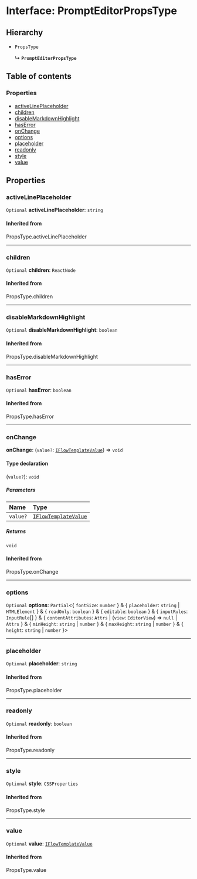 # Interface: PromptEditorPropsType

## Hierarchy

* `PropsType`

  ↳ **`PromptEditorPropsType`**

## Table of contents

### Properties

* [activeLinePlaceholder](/en/auto-docs/form-materials/interfaces/PromptEditorPropsType.md#activelineplaceholder)
* [children](/en/auto-docs/form-materials/interfaces/PromptEditorPropsType.md#children)
* [disableMarkdownHighlight](/en/auto-docs/form-materials/interfaces/PromptEditorPropsType.md#disablemarkdownhighlight)
* [hasError](/en/auto-docs/form-materials/interfaces/PromptEditorPropsType.md#haserror)
* [onChange](/en/auto-docs/form-materials/interfaces/PromptEditorPropsType.md#onchange)
* [options](/en/auto-docs/form-materials/interfaces/PromptEditorPropsType.md#options)
* [placeholder](/en/auto-docs/form-materials/interfaces/PromptEditorPropsType.md#placeholder)
* [readonly](/en/auto-docs/form-materials/interfaces/PromptEditorPropsType.md#readonly)
* [style](/en/auto-docs/form-materials/interfaces/PromptEditorPropsType.md#style)
* [value](/en/auto-docs/form-materials/interfaces/PromptEditorPropsType.md#value)

## Properties

### activeLinePlaceholder

`Optional` **activeLinePlaceholder**: `string`

#### Inherited from

PropsType.activeLinePlaceholder

***

### children

`Optional` **children**: `ReactNode`

#### Inherited from

PropsType.children

***

### disableMarkdownHighlight

`Optional` **disableMarkdownHighlight**: `boolean`

#### Inherited from

PropsType.disableMarkdownHighlight

***

### hasError

`Optional` **hasError**: `boolean`

#### Inherited from

PropsType.hasError

***

### onChange

**onChange**: (`value?`: [`IFlowTemplateValue`](/en/auto-docs/form-materials/interfaces/IFlowTemplateValue.md)) => `void`

#### Type declaration

(`value?`): `void`

##### Parameters

| Name | Type |
| :------ | :------ |
| `value?` | [`IFlowTemplateValue`](/en/auto-docs/form-materials/interfaces/IFlowTemplateValue.md) |

##### Returns

`void`

#### Inherited from

PropsType.onChange

***

### options

`Optional` **options**: `Partial`<{ `fontSize`: `number`  } & { `placeholder`: `string` | `HTMLElement`  } & { `readOnly`: `boolean`  } & { `editable`: `boolean`  } & { `inputRules`: `InputRule`\[]  } & { `contentAttributes`: `Attrs` | (`view`: `EditorView`) => `null` | `Attrs`  } & { `minHeight`: `string` | `number`  } & { `maxHeight`: `string` | `number`  } & { `height`: `string` | `number`  }>

***

### placeholder

`Optional` **placeholder**: `string`

#### Inherited from

PropsType.placeholder

***

### readonly

`Optional` **readonly**: `boolean`

#### Inherited from

PropsType.readonly

***

### style

`Optional` **style**: `CSSProperties`

#### Inherited from

PropsType.style

***

### value

`Optional` **value**: [`IFlowTemplateValue`](/en/auto-docs/form-materials/interfaces/IFlowTemplateValue.md)

#### Inherited from

PropsType.value

